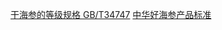 [干海参的等级规格 GB/T34747](http://down.foodmate.net/standard/yulan.php?itemid=154759)
[中华好海参产品标准](http://www.haishenren.org.cn/upload/202212/09/202212091301033093.pdf)
